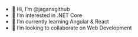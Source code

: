 - 👋 Hi, I’m @jagansgithub
- 👀 I’m interested in .NET Core
- 🌱 I’m currently learning Angular & React
- 💞️ I’m looking to collaborate on Web Development 

<!---
jagansgithub/jagansgithub is a ✨ special ✨ repository because its `README.md` (this file) appears on your GitHub profile.
You can click the Preview link to take a look at your changes.
--->
